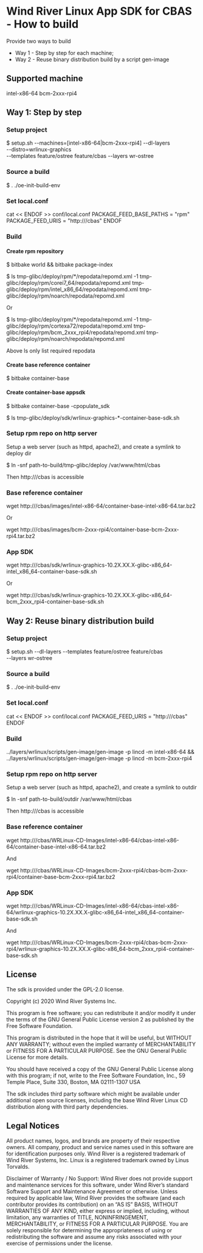 # Wind River Linux App SDK for CBAS - How to build
Provide two ways to build
- Way 1 - Step by step for each machine;
- Way 2 - Reuse binary distribution build by a script gen-image

## Supported machine
intel-x86-64
bcm-2xxx-rpi4

## Way 1: Step by step
### Setup project
$ setup.sh --machines=[intel-x86-64|bcm-2xxx-rpi4] --dl-layers \
    --distro=wrlinux-graphics \
    --templates feature/ostree feature/cbas --layers wr-ostree

### Source a build
$ . ./oe-init-build-env

### Set local.conf
cat << ENDOF >> conf/local.conf
PACKAGE_FEED_BASE_PATHS = "rpm"
PACKAGE_FEED_URIS = "http://<web-server-url>/cbas"
ENDOF

### Build
#### Create rpm repository
$ bitbake world && bitbake package-index

$ ls tmp-glibc/deploy/rpm/*/repodata/repomd.xml -1
tmp-glibc/deploy/rpm/corei7_64/repodata/repomd.xml
tmp-glibc/deploy/rpm/intel_x86_64/repodata/repomd.xml
tmp-glibc/deploy/rpm/noarch/repodata/repomd.xml

Or

$ ls tmp-glibc/deploy/rpm/*/repodata/repomd.xml -1
tmp-glibc/deploy/rpm/cortexa72/repodata/repomd.xml
tmp-glibc/deploy/rpm/bcm_2xxx_rpi4/repodata/repomd.xml
tmp-glibc/deploy/rpm/noarch/repodata/repomd.xml

Above ls only list required repodata

#### Create base reference container
$ bitbake container-base

#### Create container-base appsdk
$ bitbake container-base -cpopulate_sdk

$ ls tmp-glibc/deploy/sdk/wrlinux-graphics-*-container-base-sdk.sh

### Setup rpm repo on http server
Setup a web server (such as httpd, apache2), and create a symlink
to deploy dir

$ ln -snf path-to-build/tmp-glibc/deploy /var/www/html/cbas

Then http://<web-server-url>/cbas is accessible

### Base reference container
wget http://<web-server-url>/cbas/images/intel-x86-64/container-base-intel-x86-64.tar.bz2

Or

wget http://<web-server-url>/cbas/images/bcm-2xxx-rpi4/container-base-bcm-2xxx-rpi4.tar.bz2

### App SDK
wget http://<web-server-url>/cbas/sdk/wrlinux-graphics-10.2X.XX.X-glibc-x86_64-intel_x86_64-container-base-sdk.sh

Or

wget http://<web-server-url>/cbas/sdk/wrlinux-graphics-10.2X.XX.X-glibc-x86_64-bcm_2xxx_rpi4-container-base-sdk.sh

## Way 2: Reuse binary distribution build
### Setup project
$ setup.sh --dl-layers --templates feature/ostree feature/cbas \
    --layers wr-ostree

### Source a build
$ . ./oe-init-build-env

### Set local.conf
cat << ENDOF >> conf/local.conf
PACKAGE_FEED_URIS = "http://<web-server-url>/cbas"
ENDOF

### Build
../layers/wrlinux/scripts/gen-image/gen-image -p lincd -m intel-x86-64 && \
    ../layers/wrlinux/scripts/gen-image/gen-image -p lincd -m bcm-2xxx-rpi4

### Setup rpm repo on http server
Setup a web server (such as httpd, apache2), and create a symlink
to outdir

$ ln -snf path-to-build/outdir /var/www/html/cbas

Then http://<web-server-url>/cbas is accessible

### Base reference container
wget http://<web-server-url>/cbas/WRLinux-CD-Images/intel-x86-64/cbas-intel-x86-64/container-base-intel-x86-64.tar.bz2

And

wget http://<web-server-url>/cbas/WRLinux-CD-Images/bcm-2xxx-rpi4/cbas-bcm-2xxx-rpi4/container-base-bcm-2xxx-rpi4.tar.bz2

### App SDK
wget http://<web-server-url>/cbas/WRLinux-CD-Images/intel-x86-64/cbas-intel-x86-64/wrlinux-graphics-10.2X.XX.X-glibc-x86_64-intel_x86_64-container-base-sdk.sh

And

wget http://<web-server-url>/cbas/WRLinux-CD-Images/bcm-2xxx-rpi4/cbas-bcm-2xxx-rpi4/wrlinux-graphics-10.2X.XX.X-glibc-x86_64-bcm_2xxx_rpi4-container-base-sdk.sh

## License
The sdk is provided under the GPL-2.0 license.

Copyright (c) 2020 Wind River Systems Inc.

This program is free software; you can redistribute it and/or modify it under
the terms of the GNU General Public License version 2 as published by the Free
Software Foundation.

This program is distributed in the hope that it will be useful, but WITHOUT ANY
WARRANTY; without even the implied warranty of MERCHANTABILITY or FITNESS FOR A
PARTICULAR PURPOSE. See the GNU General Public License for more details.

You should have received a copy of the GNU General Public License along with
this program; if not, write to the Free Software Foundation, Inc., 59 Temple
Place, Suite 330, Boston, MA 02111-1307 USA

The sdk includes third party software which might be available under
additional open source licenses, including the base Wind River Linux CD
distribution along with third party dependencies.

## Legal Notices
All product names, logos, and brands are property of their respective owners.
All company, product and service names used in this software are for
identification purposes only. Wind River is a registered trademark of Wind River
Systems, Inc. Linux is a registered trademark owned by Linus Torvalds.

Disclaimer of Warranty / No Support: Wind River does not provide support and
maintenance services for this software, under Wind River’s standard Software
Support and Maintenance Agreement or otherwise. Unless required by applicable
law, Wind River provides the software (and each contributor provides its
contribution) on an “AS IS” BASIS, WITHOUT WARRANTIES OF ANY KIND, either
express or implied, including, without limitation, any warranties of TITLE,
NONINFRINGEMENT, MERCHANTABILITY, or FITNESS FOR A PARTICULAR PURPOSE. You are
solely responsible for determining the appropriateness of using or
redistributing the software and assume any risks associated with your exercise
of permissions under the license.
